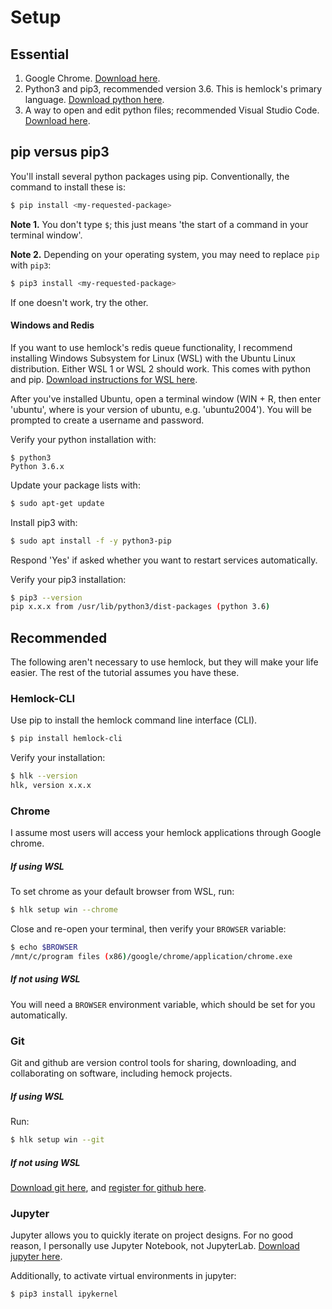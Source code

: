 # Setup

<!-- 
python3.6 on windows
https://www.python.org/downloads/release/python-368/
later versions don't have windows specific downloads
then open terminal with cmd
find python exe location with `where python`
go there and change the exe from `python.exe` to `python3.exe`
verify with `python3`
`python3 -m pip install --upgrade pip`

verify webbrowser with 
```
>>> import webbrowser
>>> webbrowser.open('https://dsbowen.github.io/hemlock/')
```

windows download git https://git-scm.com/download/win

CLI: export_env not working
-->

## Essential

1. Google Chrome. [Download here](https://www.google.com/chrome/).
2. Python3 and pip3, recommended version 3.6. This is hemlock's primary language. [Download python here](https://www.python.org/downloads/).
3. A way to open and edit python files; recommended Visual Studio Code. [Download here](https://code.visualstudio.com/).

## pip versus pip3

You'll install several python packages using pip. Conventionally, the command to install these is:

```bash
$ pip install <my-requested-package>
```

**Note 1.** You don't type `$`; this just means 'the start of a command in your terminal window'.

**Note 2.** Depending on your operating system, you may need to replace `pip` with `pip3`:

```bash
$ pip3 install <my-requested-package>
```

If one doesn't work, try the other.

#### Windows and Redis

If you want to use hemlock's redis queue functionality, I recommend installing Windows Subsystem for Linux (WSL) with the Ubuntu Linux distribution. Either WSL 1 or WSL 2 should work. This comes with python and pip. [Download instructions for WSL here](https://docs.microsoft.com/en-us/windows/wsl/install-win10).

After you've installed Ubuntu, open a terminal window (WIN + R, then enter 'ubuntu<xxxx>', where <xxxx> is your version of ubuntu, e.g. 'ubuntu2004'). You will be prompted to create a username and password.

Verify your python installation with:

```
$ python3
Python 3.6.x
```

Update your package lists with:

```bash
$ sudo apt-get update
```

Install pip3 with:

```bash
$ sudo apt install -f -y python3-pip
```

Respond 'Yes' if asked whether you want to restart services automatically.

Verify your pip3 installation:

```bash
$ pip3 --version
pip x.x.x from /usr/lib/python3/dist-packages (python 3.6)
```

## Recommended

The following aren't necessary to use hemlock, but they will make your life easier. The rest of the tutorial assumes you have these.

### Hemlock-CLI

Use pip to install the hemlock command line interface (CLI).

```bash
$ pip install hemlock-cli
```

Verify your installation:

```bash
$ hlk --version
hlk, version x.x.x
```

### Chrome

I assume most users will access your hemlock applications through Google chrome.

##### If using WSL

To set chrome as your default browser from WSL, run:

```bash
$ hlk setup win --chrome
```

Close and re-open your terminal, then verify your `BROWSER` variable:

```bash
$ echo $BROWSER
/mnt/c/program files (x86)/google/chrome/application/chrome.exe
```

##### If not using WSL

You will need a `BROWSER` environment variable, which should be set for you automatically.

### Git

Git and github are version control tools for sharing, downloading, and collaborating on software, including hemock projects. 

##### If using WSL

Run:

```bash
$ hlk setup win --git
```

##### If not using WSL

[Download git here](https://git-scm.com/downloads), and [register for github here](https://github.com/).

### Jupyter

Jupyter allows you to quickly iterate on project designs. For no good reason, I personally use Jupyter Notebook, not JupyterLab. [Download jupyter here](https://jupyter.org/install).

Additionally, to activate virtual environments in jupyter:

```bash
$ pip3 install ipykernel
```